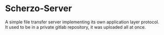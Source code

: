 # Scherzo-Server
A simple file transfer server implementing its own application layer protocol.
It used to be in a private gitlab repository, it was uploaded all at once. 

